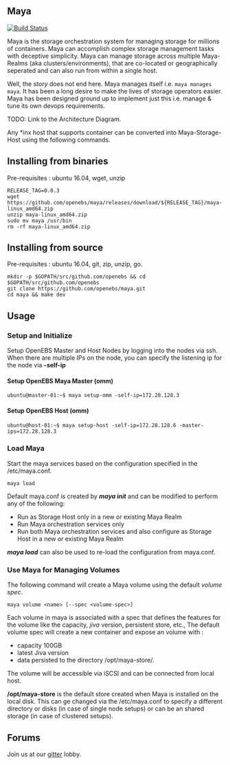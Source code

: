 ## Maya

[![Build Status](https://travis-ci.org/openebs/maya.svg?branch=master)](https://travis-ci.org/openebs/maya)


Maya is the storage orchestration system for managing storage for millions of containers. 
Maya can accomplish complex storage management tasks with deceptive simplicity. Maya can 
manage storage across multiple Maya-Realms (aka clusters/environments), that are co-located
or geographically seperated and can also run from within a single host. 

Well, the *story* does not end here. Maya manages itself i.e. `maya manages maya`. 
It has been a long desire to make the lives of storage operators easier. Maya has been 
designed ground up to implement just this i.e. manage & tune its own devops requirements. 

TODO: Link to the Architecture Diagram. 

Any \*inx host that supports container can be converted into Maya-Storage-Host using the
following commands. 


## Installing from binaries

Pre-requisites : ubuntu 16.04, wget, unzip

```
RELEASE_TAG=0.0.3
wget https://github.com/openebs/maya/releases/download/${RELEASE_TAG}/maya-linux_amd64.zip
unzip maya-linux_amd64.zip
sudo mv maya /usr/bin
rm -rf maya-linux_amd64.zip
```

## Installing from source

Pre-requisites : ubuntu 16.04, git, zip, unzip, go. 

```
mkdir -p $GOPATH/src/github.com/openebs && cd $GOPATH/src/github.com/openebs
git clone https://github.com/openebs/maya.git
cd maya && make dev
```


## Usage

### Setup and Initialize 

Setup OpenEBS Master and Host Nodes by logging into the nodes via ssh. When there are multiple IPs on the node, you can specify the listening ip for the node via **-self-ip**

#### Setup OpenEBS Maya Master (omm)
```
ubuntu@master-01:~$ maya setup-omm -self-ip=172.28.128.3
```

#### Setup OpenEBS Host (omm)
```
ubuntu@host-01:~$ maya setup-host -self-ip=172.28.128.6 -master-ips=172.28.128.3
```


### Load Maya
Start the maya services based on the configuration specified in the /etc/maya.conf. 
```
maya load
```
Default maya.conf is created by **_maya init_** and can be modified to perform any of
the following:
- Run as Storage Host only in a new or existing Maya Realm
- Run Maya orchestration services only
- Run both Maya orchestration services and also configure as Storage Host in a new or 
existing Maya Realm

**_maya load_** can also be used to re-load the configuration from maya.conf. 

### Use Maya for Managing Volumes
The following command will create a Maya volume using the default *volume spec*. 
```
maya volume <name> [--spec <volume-spec>]
```
Each volume in maya is associated with a spec that defines the features for the volume 
like the capacity, *jiva* version, persistent store, etc., The default volume spec will
create a new container and expose an volume with :
- capacity 100GB
- latest Jiva version 
- data persisted to the directory /opt/maya-store/<vol-name>. 

The volume will be accessible via iSCSI and can be connected from local host. 

**/opt/maya-store** is the default store created when Maya is installed on the local disk. 
This can ge changed via the /etc/maya.conf to specify a different directory or disks 
(in case of single node setups) or can be an shared storage (in case of clustered setups).


## Forums

Join us at our [gitter](https://gitter.im/openebs/Lobby) lobby.
